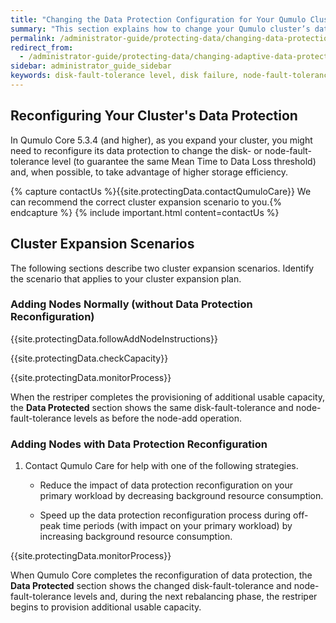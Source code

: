 ```yaml
---
title: "Changing the Data Protection Configuration for Your Qumulo Cluster During Node-Add Operations"
summary: "This section explains how to change your Qumulo cluster’s data protection configuration during node-add operations and how to monitor and reduce the impact of this reconfiguration on your cluster's workload."
permalink: /administrator-guide/protecting-data/changing-data-protection-configuration.html
redirect_from:
  - /administrator-guide/protecting-data/changing-adaptive-data-protection-configuration.html
sidebar: administrator_guide_sidebar
keywords: disk-fault-tolerance level, disk failure, node-fault-tolerance level, node failure, fault tolerance, node add, node-add, cluster expansion, expand, reconfiguration, mean time to data loss, mtdl, mttdl 
---
```


## Reconfiguring Your Cluster's Data Protection
In Qumulo Core 5.3.4 (and higher), as you expand your cluster, you might need to reconfigure its data protection to change the disk- or node-fault-tolerance level (to guarantee the same Mean Time to Data Loss threshold) and, when possible, to take advantage of higher storage efficiency.

{% capture contactUs %}{{site.protectingData.contactQumuloCare}} We can recommend the correct cluster expansion scenario to you.{% endcapture %}
{% include important.html content=contactUs %}


## Cluster Expansion Scenarios
The following sections describe two cluster expansion scenarios. Identify the scenario that applies to your cluster expansion plan.

### Adding Nodes Normally (without Data Protection Reconfiguration)
{{site.protectingData.followAddNodeInstructions}}

{{site.protectingData.checkCapacity}}

{{site.protectingData.monitorProcess}}

When the restriper completes the provisioning of additional usable capacity, the **Data Protected** section shows the same disk-fault-tolerance and node-fault-tolerance levels as before the node-add operation.

### Adding Nodes with Data Protection Reconfiguration
1. Contact Qumulo Care for help with one of the following strategies.
   
   * Reduce the impact of data protection reconfiguration on your primary workload by decreasing background resource consumption.

   * Speed up the data protection reconfiguration process during off-peak time periods (with impact on your primary workload) by increasing background resource consumption.

{{site.protectingData.monitorProcess}}

When Qumulo Core completes the reconfiguration of data protection, the **Data Protected** section shows the changed disk-fault-tolerance and node-fault-tolerance levels and, during the next rebalancing phase, the restriper begins to provision additional usable capacity.
